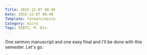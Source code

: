 ```yaml
---
Title: 2015-12-07 08:40
Date: 2015-12-07 08:40
Template: formats/micro
Category: micro
Tags: SEBTS, M. Div.
...
```



One sermon manuscript and one easy final and I'll be done with this semester.
Let's go.
